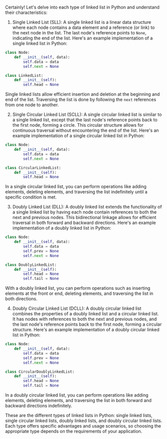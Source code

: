 Certainly! Let's delve into each type of linked list in Python and understand their characteristics:

1. Single Linked List (SLL):
A single linked list is a linear data structure where each node contains a data element and a reference (or link) to the next node in the list. The last node's reference points to `None`, indicating the end of the list. Here's an example implementation of a single linked list in Python:

```python
class Node:
    def __init__(self, data):
        self.data = data
        self.next = None

class LinkedList:
    def __init__(self):
        self.head = None
```

Single linked lists allow efficient insertion and deletion at the beginning and end of the list. Traversing the list is done by following the `next` references from one node to another.

2. Single Circular Linked List (SCLL):
A single circular linked list is similar to a single linked list, except that the last node's reference points back to the first node, forming a circle. This circular structure allows for continuous traversal without encountering the end of the list. Here's an example implementation of a single circular linked list in Python:

```python
class Node:
    def __init__(self, data):
        self.data = data
        self.next = None

class CircularLinkedList:
    def __init__(self):
        self.head = None
```

In a single circular linked list, you can perform operations like adding elements, deleting elements, and traversing the list indefinitely until a specific condition is met.

3. Doubly Linked List (DLL):
A doubly linked list extends the functionality of a single linked list by having each node contain references to both the next and previous nodes. This bidirectional linkage allows for efficient traversal in both forward and backward directions. Here's an example implementation of a doubly linked list in Python:

```python
class Node:
    def __init__(self, data):
        self.data = data
        self.prev = None
        self.next = None

class DoublyLinkedList:
    def __init__(self):
        self.head = None
        self.tail = None
```

With a doubly linked list, you can perform operations such as inserting elements at the front or end, deleting elements, and traversing the list in both directions.

4. Doubly Circular Linked List (DCLL):
A doubly circular linked list combines the properties of a doubly linked list and a circular linked list. It has nodes with references to both the next and previous nodes, and the last node's reference points back to the first node, forming a circular structure. Here's an example implementation of a doubly circular linked list in Python:

```python
class Node:
    def __init__(self, data):
        self.data = data
        self.prev = None
        self.next = None

class CircularDoublyLinkedList:
    def __init__(self):
        self.head = None
        self.tail = None
```

In a doubly circular linked list, you can perform operations like adding elements, deleting elements, and traversing the list in both forward and backward directions indefinitely.

These are the different types of linked lists in Python: single linked lists, single circular linked lists, doubly linked lists, and doubly circular linked lists. Each type offers specific advantages and usage scenarios, so choosing the appropriate type depends on the requirements of your application.